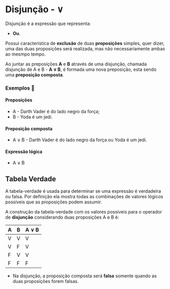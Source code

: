 # Disjunção - ∨

Disjunção é a expressão que representa:

- **Ou**.

Possui característica de **exclusão** de duas **proposições** simples, quer dizer, uma das duas proposições será realizada, mas não necessariamente ambas ao mesmpo tempo.

Ao juntar as preposições **A** e **B** através de uma disjunção, chamada disjunção de A e B - **A ∨ B**, é formada uma nova preposição, esta sendo uma **preposição composta**.

### Exemplos 🛴

#### Preposições

- A - Darth Vader é do lado negro da força;
- B - Yoda é um jedi.

#### Preposição composta

- A ∨ B - Darth Vader é do lado negro da força ou Yoda é um jedi.

#### Expressão lógica

- A ∨ B

## Tabela Verdade

A tabela-verdade é usada para determinar se uma expressão é verdadeira ou falsa. Por definição ela mostra todas as combinações de valores lógicos possíveis que as proposições podem assumir.

A construção da tabela-verdade com os valores possíveis para o operador de **disjunção** considerando duas proposições A e B é:

| A   | B   | A ∨ B |
| --- | --- | ----- |
| V   | V   | V     |
| V   | F   | V     |
| F   | V   | V     |
| F   | F   | F     |

- Na disjunção, a proposição composta será **falsa** somente quando as duas proposições forem falsas.
